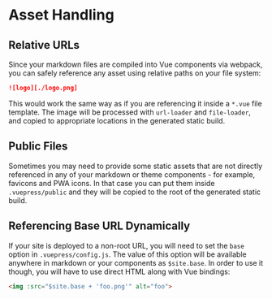 # Asset Handling

## Relative URLs

Since your markdown files are compiled into Vue components via webpack, you can safely reference any asset using relative paths on your file system:

``` markdown
![logo][./logo.png]
```

This would work the same way as if you are referencing it inside a `*.vue` file template. The image will be processed with `url-loader` and `file-loader`, and copied to appropriate locations in the generated static build.

## Public Files

Sometimes you may need to provide some static assets that are not directly referenced in any of your markdown or theme components - for example, favicons and PWA icons. In that case you can put them inside `.vuepress/public` and they will be copied to the root of the generated static build.

## Referencing Base URL Dynamically

If your site is deployed to a non-root URL, you will need to set the `base` option in `.vuepress/config.js`. The value of this option will be available anywhere in markdown or your components as `$site.base`. In order to use it though, you will have to use direct HTML along with Vue bindings:

``` html
<img :src="$site.base + 'foo.png'" alt="foo">
```
